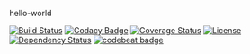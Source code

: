 hello-world

[![Build Status](https://travis-ci.org/ruben-burr/hello-world.svg?branch=master)](https://travis-ci.org/ruben-burr/hello-world)
[![Codacy Badge](https://api.codacy.com/project/badge/grade/c67256f6d9a445798b64af7b3d239499)](https://www.codacy.com/app/ruben-burr/hello-world)
[![Coverage Status](https://coveralls.io/repos/github/ruben-burr/hello-world/badge.svg?branch=master)](https://coveralls.io/github/ruben-burr/hello-world?branch=coveralls)
[![License](http://img.shields.io/:license-apache-blue.svg)](http://www.apache.org/licenses/LICENSE-2.0.html)
[![Dependency Status](https://www.versioneye.com/user/projects/571a1b5afcd19a0039f17b2d/badge.svg?style=flat)](https://www.versioneye.com/user/projects/571a1b5afcd19a0039f17b2d)
[![codebeat badge](https://codebeat.co/badges/01c5fdc3-fa37-446a-9efe-7039c44a4efd)](https://codebeat.co/projects/github-com-ruben-burr-hello-world)